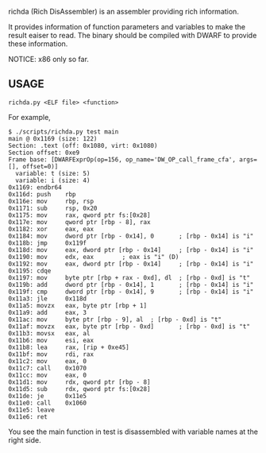 richda (Rich DisAssembler) is an assembler providing rich information.

It provides information of function parameters and variables to make
the result eaiser to read. The binary should be compiled with DWARF to
provide these information.

NOTICE: x86 only so far.

## USAGE

    richda.py <ELF file> <function>

For example,

    $ ./scripts/richda.py test main
    main @ 0x1169 (size: 122)
    Section: .text (off: 0x1080, virt: 0x1080)
    Section offset: 0xe9
    Frame base: [DWARFExprOp(op=156, op_name='DW_OP_call_frame_cfa', args=[], offset=0)]
      variable: t (size: 5)
      variable: i (size: 4)
    0x1169: endbr64
    0x116d: push    rbp
    0x116e: mov     rbp, rsp
    0x1171: sub     rsp, 0x20
    0x1175: mov     rax, qword ptr fs:[0x28]
    0x117e: mov     qword ptr [rbp - 8], rax
    0x1182: xor     eax, eax
    0x1184: mov     dword ptr [rbp - 0x14], 0       ; [rbp - 0x14] is "i"
    0x118b: jmp     0x119f
    0x118d: mov     eax, dword ptr [rbp - 0x14]     ; [rbp - 0x14] is "i"
    0x1190: mov     edx, eax        ; eax is "i" (D)
    0x1192: mov     eax, dword ptr [rbp - 0x14]     ; [rbp - 0x14] is "i"
    0x1195: cdqe
    0x1197: mov     byte ptr [rbp + rax - 0xd], dl  ; [rbp - 0xd] is "t"
    0x119b: add     dword ptr [rbp - 0x14], 1       ; [rbp - 0x14] is "i"
    0x119f: cmp     dword ptr [rbp - 0x14], 9       ; [rbp - 0x14] is "i"
    0x11a3: jle     0x118d
    0x11a5: movzx   eax, byte ptr [rbp + 1]
    0x11a9: add     eax, 3
    0x11ac: mov     byte ptr [rbp - 9], al  ; [rbp - 0xd] is "t"
    0x11af: movzx   eax, byte ptr [rbp - 0xd]       ; [rbp - 0xd] is "t"
    0x11b3: movsx   eax, al
    0x11b6: mov     esi, eax
    0x11b8: lea     rax, [rip + 0xe45]
    0x11bf: mov     rdi, rax
    0x11c2: mov     eax, 0
    0x11c7: call    0x1070
    0x11cc: mov     eax, 0
    0x11d1: mov     rdx, qword ptr [rbp - 8]
    0x11d5: sub     rdx, qword ptr fs:[0x28]
    0x11de: je      0x11e5
    0x11e0: call    0x1060
    0x11e5: leave
    0x11e6: ret

You see the main function in test is disassembled with variable names
at the right side.
